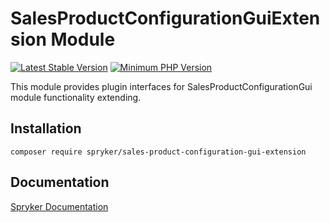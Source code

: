 # SalesProductConfigurationGuiExtension Module
[![Latest Stable Version](https://poser.pugx.org/spryker/sales-product-configuration-gui-extension/v/stable.svg)](https://packagist.org/packages/spryker/sales-product-configuration-gui-extension)
[![Minimum PHP Version](https://img.shields.io/badge/php-%3E%3D%208.1-8892BF.svg)](https://php.net/)

This module provides plugin interfaces for SalesProductConfigurationGui module functionality extending.

## Installation

```
composer require spryker/sales-product-configuration-gui-extension
```

## Documentation

[Spryker Documentation](https://docs.spryker.com)
